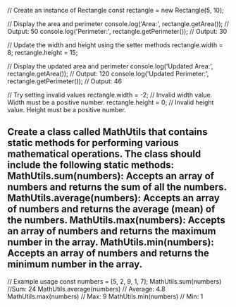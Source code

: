 // Create an instance of Rectangle
const rectangle = new Rectangle(5, 10);

// Display the area and perimeter
console.log('Area:', rectangle.getArea()); // Output: 50
console.log('Perimeter:', rectangle.getPerimeter()); // Output: 30

// Update the width and height using the setter methods
rectangle.width = 8;
rectangle.height = 15;

// Display the updated area and perimeter
console.log('Updated Area:', rectangle.getArea()); // Output: 120
console.log('Updated Perimeter:', rectangle.getPerimeter()); // Output: 46

// Try setting invalid values
rectangle.width = -2; // Invalid width value. Width must be a positive number.
rectangle.height = 0; // Invalid height value. Height must be a positive number.

Create a class called MathUtils that contains static methods for performing various mathematical operations. The class should include the following static methods:
MathUtils.sum(numbers): Accepts an array of numbers and returns the sum of all the numbers.
MathUtils.average(numbers): Accepts an array of numbers and returns the average (mean) of the numbers.
MathUtils.max(numbers): Accepts an array of numbers and returns the maximum number in the array.
MathUtils.min(numbers): Accepts an array of numbers and returns the minimum number in the array.
-------------------------------------------
// Example usage
const numbers = [5, 2, 9, 1, 7];
MathUtils.sum(numbers) //Sum: 24
MathUtils.average(numbers) // Average: 4.8
MathUtils.max(numbers) // Max: 9
MathUtils.min(numbers) // Min: 1
